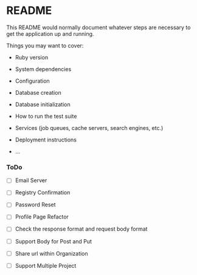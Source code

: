 # README

This README would normally document whatever steps are necessary to get the
application up and running.

Things you may want to cover:

* Ruby version

* System dependencies

* Configuration

* Database creation

* Database initialization

* How to run the test suite

* Services (job queues, cache servers, search engines, etc.)

* Deployment instructions

* ...


### ToDo
- [ ] Email Server
- [ ] Registry Confirmation
- [ ] Password Reset
- [ ] Profile Page Refactor
- [ ] Check the response format and request body format
- [ ] Support Body for Post and Put
- [ ] Share url within Organization
- [ ] Support Multiple Project



